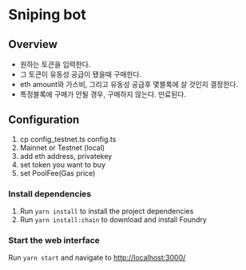 # Sniping bot

## Overview

- 원하는 토큰을 입력한다.
- 그 토큰이 유동성 공급이 됐을때 구매한다.
- eth amount와 가스비, 그리고 유동성 공급후 몇블록에 살 것인지 결정한다.
- 특정블록에 구매가 안될 경우, 구매하지 않는다. 만료된다.

## Configuration

1. cp config_testnet.ts config.ts
2. Mainnet or Testnet (local)
3. add eth address, privatekey
4. set token you want to buy
5. set PoolFee(Gas price)

### Install dependencies

1. Run `yarn install` to install the project dependencies
2. Run `yarn install:chain` to download and install Foundry
### Start the web interface

Run `yarn start` and navigate to [http://localhost:3000/](http://localhost:3000/)
